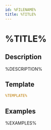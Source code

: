 ```yaml
---
id: %FILENAME%
title: %TITLE%
---
```


# %TITLE%

## Description
%DESCRIPTION%

## Template
```yaml
%TEMPLATE%
```

## Examples
%EXAMPLES%